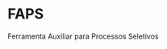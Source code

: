 # FAPS
Ferramenta Auxiliar para Processos Seletivos

<a href="FAPS/TGIIRodrigoRosa.pdf" class="image fit"><img src="images/TGII.jpg" alt=""></a>
